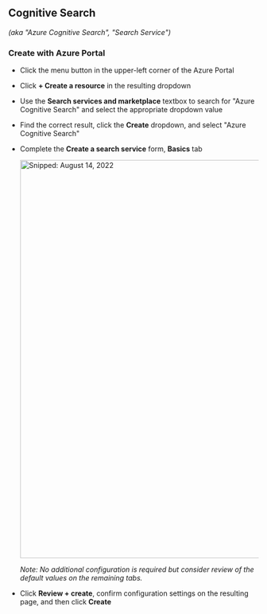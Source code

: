 ## Cognitive Search
_(aka "Azure Cognitive Search", "Search Service")_

### Create with Azure Portal

* Click the menu button in the upper-left corner of the Azure Portal
* Click **+ Create a resource** in the resulting dropdown
* Use the **Search services and marketplace** textbox to search for "Azure Cognitive Search" and select the appropriate dropdown value
* Find the correct result, click the **Create** dropdown, and select "Azure Cognitive Search"
* Complete the **Create a search service** form, **Basics** tab
 
  <img src="https://user-images.githubusercontent.com/44923999/184549904-966b479e-27b3-4da3-925a-729b4abfb72b.png" width="800" title="Snipped: August 14, 2022" />

  _Note: No additional configuration is required but consider review of the default values on the remaining tabs._

* Click **Review + create**, confirm configuration settings on the resulting page, and then click **Create**

